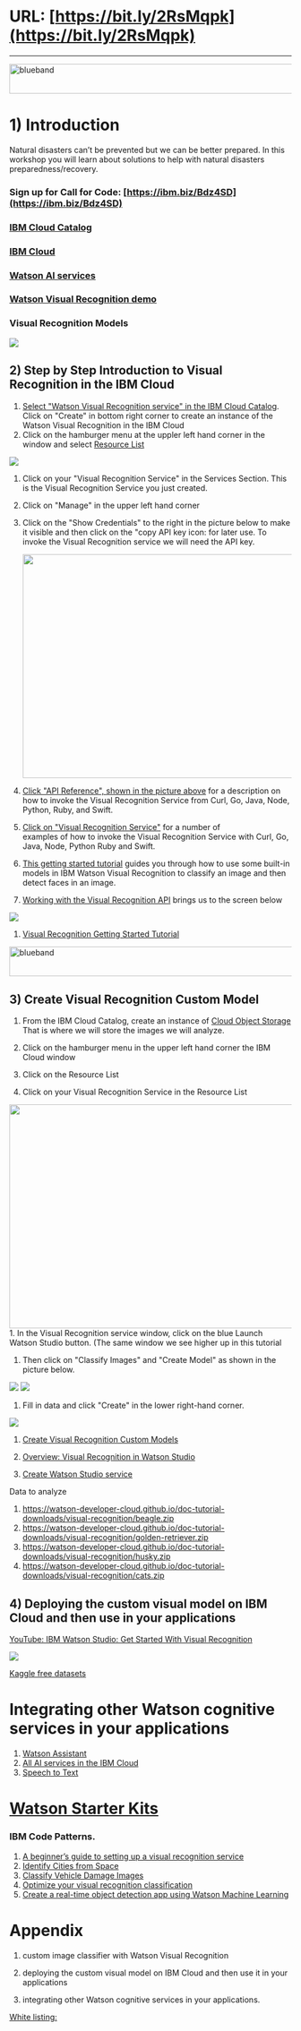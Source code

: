 
# URL: [https://bit.ly/2RsMqpk](https://bit.ly/2RsMqpk)

<hr size="50" color ="blue">
<img src="https://farm5.staticflickr.com/4503/37148677233_71edc5a37b_o.png" width="1041" height="53" alt="blueband">

# 1) Introduction

Natural disasters can’t be prevented but we can be better prepared. In this workshop you will learn about solutions to help with natural disasters preparedness/recovery. 

###  Sign up for Call for Code: [https://ibm.biz/Bdz4SD](https://ibm.biz/Bdz4SD)

### [IBM Cloud Catalog](https://cloud.ibm.com/catalog)

### [IBM Cloud](https://cloud.ibm.com/catalog)

### [Watson AI services](https://cloud.ibm.com/catalog?category=ai)

### [Watson Visual Recognition demo](https://www.ibm.com/watson/services/visual-recognition/demo/)

### Visual Recognition Models

<img src="models.png">

## 2) Step by Step Introduction to Visual Recognition in the IBM Cloud

1. [Select "Watson Visual Recognition service" in the IBM Cloud Catalog](https://cloud.ibm.com/catalog/services/visual-recognition). 
   Click on "Create" in bottom right corner to create an instance of the Watson Visual Recognition in the IBM Cloud
1. Click on the hamburger menu at the uppler left hand corner in the window and select
[Resource List](https://cloud.ibm.com/resources)
<img src="resource_list.png">

1. Click on your "Visual Recognition Service" in the Services Section. This is the Visual Recognition Service you just created.
1. Click on "Manage" in the upper left hand corner
1. Click on the "Show Credentials" to the right in the picture below to make it visible and then click on the "copy API 
   key icon: for later use. To invoke the Visual Recognition service we will need the API key.
   
   <img src="Visual_Recognition.png" height="400" width="600">

1. [Click "API Reference", shown in the picture above](https://cloud.ibm.com/apidocs/visual-recognition) for a description on how to invoke the Visual Recognition Service from Curl, Go, Java, Node, Python, Ruby, and Swift.

1. [Click on "Visual Recognition Service"](https://cloud.ibm.com/apidocs/visual-recognition?code=try) for a number of  
    examples of how to invoke the Visual Recognition Service with Curl, Go, Java, Node, Python Ruby and Swift.

1. [This getting started tutorial](https://cloud.ibm.com/docs/services/visual-recognition?topic=visual-recognition-getting-started-tutorial) guides you through how to use some built-in models in IBM Watson Visual Recognition to classify an image and then detect faces in an image.

1. [Working with the Visual Recognition API](https://cloud.ibm.com/apidocs/visual-recognition?code=try) brings us to the screen below  
<img src="/visual_recognitionapi.png">

1. [Visual Recognition Getting Started Tutorial ](https://cloud.ibm.com/docs/services/visual-recognition?topic=visual-recognition-getting-started-tutorial#getting-started-tutorial)

<img src="https://farm5.staticflickr.com/4503/37148677233_71edc5a37b_o.png" width="1041" height="53" alt="blueband">

## 3) Create Visual Recognition Custom Model

1. From the IBM Cloud Catalog, create an instance of [Cloud Object Storage](https://cloud.ibm.com/catalog/services/cloud-object-storage) That is where we will store the images we will analyze.

1. Click on the hamburger menu in the upper left hand corner the IBM Cloud window

1. Click on the Resource List

1. Click on your Visual Recognition Service in the Resource List
 <img src="Visual_Recognition.png" height="400" width="600">
1. In the Visual Recognition service window, click on the blue Launch Watson Studio button. (The same window we see higher up in this tutorial

1. Then click on "Classify Images" and "Create Model" as shown in the picture below.

<img src="create_model.png">

<img src="new.project.png">

1. Fill in data and click "Create" in the lower right-hand corner.

<img src="default_customer_model.png">


1. [Create Visual Recognition Custom Models](https://dataplatform.cloud.ibm.com/docs/content/wsj/analyze-data/visual-recognition-create-model.html) 

1. [Overview: Visual Recognition in Watson Studio](https://dataplatform.cloud.ibm.com/docs/content/wsj/analyze-data/visual-recognition-sample-training-images.html?audience=wdp&linkInPage=true)

1. [Create Watson Studio service](https://cloud.ibm.com/catalog/services/watson-studio) 

Data to analyze

1. https://watson-developer-cloud.github.io/doc-tutorial-downloads/visual-recognition/beagle.zip
1. https://watson-developer-cloud.github.io/doc-tutorial-downloads/visual-recognition/golden-retriever.zip
1. https://watson-developer-cloud.github.io/doc-tutorial-downloads/visual-recognition/husky.zip
1. https://watson-developer-cloud.github.io/doc-tutorial-downloads/visual-recognition/cats.zip



## 4)  Deploying the custom visual model on IBM Cloud and then use in your applications 

[YouTube: IBM Watson Studio: Get Started With Visual Recognition](https://www.youtube.com/watch?v=o8xxZcmuc2Q)

<img src="default.custommodel.png">

[Kaggle free datasets](https://www.kaggle.com/datasets)


# Integrating other Watson cognitive services in your applications

1. [Watson Assistant](https://cloud.ibm.com/catalog/services/watson-assistant)
1. [All AI services in the IBM Cloud](https://cloud.ibm.com/catalog?category=ai)
1. [Speech to Text](https://www.ibm.com/watson/services/speech-to-text/)


# [Watson Starter Kits](https://cloud.ibm.com/developer/watson/starter-kits)

### IBM Code Patterns. 

1. [A beginner’s guide to setting up a visual recognition service](https://developer.ibm.com/articles/a-beginners-guide-to-set-up-a-visual-recognition-service/)
1. [Identify Cities from Space](https://developer.ibm.com/patterns/identify-cities-from-space-using-watson-visual-recognition/)
1. [Classify Vehicle Damage Images](https://developer.ibm.com/patterns/classify-vehicle-damage-images/)
1. [Optimize your visual recognition classification](https://developer.ibm.com/patterns/optimize-visual-recognition-classification/)
1. [Create a real-time object detection app using Watson Machine Learning](https://developer.ibm.com/patterns/create-a-real-time-object-detection-app-using-watson-machine-learning/)

# Appendix

1. custom image classifier with Watson Visual Recognition 

1. deploying the custom visual model on IBM Cloud and then use it in your applications 

1. integrating other Watson cognitive services in your applications.


[White listing:](https://cloud.ibm.com/registration/whitelist)
